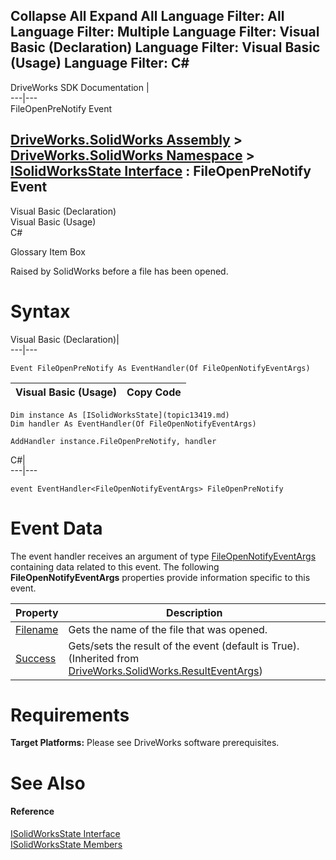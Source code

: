 Collapse All Expand All Language Filter: All  Language Filter: Multiple  Language Filter: Visual Basic (Declaration) Language Filter: Visual Basic (Usage) Language Filter: C#  
---  
DriveWorks SDK Documentation  |   
---|---  
FileOpenPreNotify Event   
  
[DriveWorks.SolidWorks Assembly](topic13342.md) > [DriveWorks.SolidWorks Namespace](topic13345.md) > [ISolidWorksState Interface](topic13419.md) : FileOpenPreNotify Event  
---  
  
Visual Basic (Declaration)    
Visual Basic (Usage)    
C# 

Glossary Item Box

Raised by SolidWorks before a file has been opened. 

# Syntax

Visual Basic (Declaration)|   
---|---  
      
    
    Event FileOpenPreNotify As EventHandler(Of FileOpenNotifyEventArgs)  
  
Visual Basic (Usage)| Copy Code  
---|---  
      
    
    Dim instance As [ISolidWorksState](topic13419.md)
    Dim handler As EventHandler(Of FileOpenNotifyEventArgs)
     
    AddHandler instance.FileOpenPreNotify, handler  
  
C#|   
---|---  
      
    
    event EventHandler<FileOpenNotifyEventArgs> FileOpenPreNotify  
  
# Event Data

The event handler receives an argument of type [FileOpenNotifyEventArgs](topic13653.md) containing data related to this event. The following **FileOpenNotifyEventArgs** properties provide information specific to this event.

Property| Description  
---|---  
[Filename](topic13660.md)| Gets the name of the file that was opened.   
[Success](topic13916.md)| Gets/sets the result of the event (default is True). (Inherited from [DriveWorks.SolidWorks.ResultEventArgs](topic13909.md))  
  
# Requirements

**Target Platforms:** Please see DriveWorks software prerequisites.

# See Also

#### Reference

[ISolidWorksState Interface](topic13419.md)   
[ISolidWorksState Members](topic13420.md)



